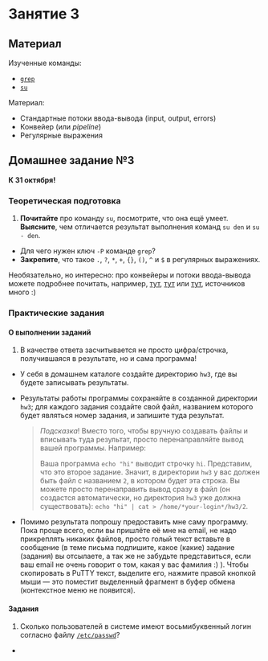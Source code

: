 Занятие 3
=========

## Материал

Изученные команды:

* [`grep`](http://linux.die.net/man/1/grep)
* [`su`](http://linux.die.net/man/1/su)

Материал:

* Стандартные потоки ввода-вывода (input, output, errors)
* Конвейер (или _pipeline_)
* Регулярные выражения

## Домашнее задание №3

__К 31 октября!__

### Теоретическая подготовка

1. **Почитайте** про команду `su`, посмотрите, что она ещё умеет. **Выясните**, чем отличается результат выполнения команд `su den` и `su - den`.
* Для чего нужен ключ `-P` команде `grep`?
* **Закрепите**, что такое `.`, `?`, `*`, `+`, `{}`, `()`, `^` и `$` в регулярных выражениях.

Необязательно, но интересно: про конвейеры и потоки ввода-вывода можете подробнее почитать, например, [тут](http://xgu.ru/wiki/%D0%A1%D1%82%D0%B0%D0%BD%D0%B4%D0%B0%D1%80%D1%82%D0%BD%D1%8B%D0%B5_%D0%BF%D0%BE%D1%82%D0%BE%D0%BA%D0%B8_%D0%B2%D0%B2%D0%BE%D0%B4%D0%B0/%D0%B2%D1%8B%D0%B2%D0%BE%D0%B4%D0%B0), [тут](https://docs.altlinux.org/current/modules/linux_pipeline/index.html) или [тут](http://habrahabr.ru/post/195152/), источников много :)

### Практические задания

#### О выполнении заданий

1. В качестве ответа засчитывается не просто цифра/строчка, получившаяся в результате, но и сама программа!
* У себя в домашнем каталоге создайте директорию `hw3`, где вы будете записывать результаты.
* Результаты работы программы сохраняйте в созданной директории `hw3`; для каждого задания создайте свой файл, названием которого будет являться номер задания, и запишите туда результат.

  > _Подсказка_! Вместо того, чтобы вручную создавать файлы и вписывать туда результат, просто перенаправляйте вывод вашей программы. Например:
  > 
  > Ваша программа `echo "hi"` выводит строчку `hi`. Представим, что это второе задание. Значит, в директории `hw3` у вас должен быть файл с названием `2`, в котором будет эта строка. Вы можете просто перенаправить вывод сразу в файл (он создастся автоматически, но директория `hw3` уже должна существовать): `echo "hi" | cat > /home/*your-login*/hw3/2`.
* Помимо результата попрошу предоставить мне саму программу. Пока проще всего, если вы пришлёте её мне на email, не надо прикреплять никаких файлов, просто голый текст вставьте в сообщение (в теме письма подпишите, какое (какие) задание (задания) вы отсылаете, а так же не забудьте представиться, если ваш email не очень говорит о том, какая у вас фамилия :) ). Чтобы скопировать в PuTTY текст, выделите его, нажмите правой кнопкой мыши — это поместит выделенный фрагмент в буфер обмена (контекстное меню не появится).

#### Задания

1. Сколько пользователей в системе имеют восьмибуквенный логин согласно файлу [`/etc/passwd`](https://ru.wikipedia.org/wiki/%2Fetc%2Fpasswd)?
* 
